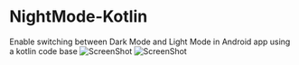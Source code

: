 # NightMode-Kotlin
Enable switching between Dark Mode and Light Mode in Android app using a kotlin code base
![ScreenShot](https://github.com/commitware/DarkMode-Kotlin/blob/master/Screenshot_20200523_004912.jpg)
![ScreenShot](https://github.com/commitware/DarkMode-Kotlin/blob/master/Screenshot_20200523_004941.jpg)
